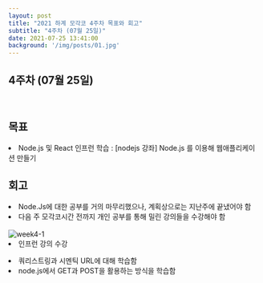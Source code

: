 ```yaml
---
layout: post
title: "2021 하계 모각코 4주차 목표와 회고"
subtitle: "4주차 (07월 25일)"
date: 2021-07-25 13:41:00
background: '/img/posts/01.jpg'
---
```

<h2>4주차 (07월 25일)</h2><br>
<h2 class="section-heading">목표</h2>

<p><li>Node.js 및 React 인프런 학습 : [nodejs 강좌] Node.js 를 이용해 웹애플리케이션 만들기</li></p>


<h2 class="section-heading">회고</h2>

<p>
<li>Node.Js에 대한 공부를 거의 마무리했으나, 계획상으로는 지난주에 끝냈어야 함</li>
<li>다음 주 모각코시간 전까지 개인 공부를 통해 밀린 강의들을 수강해야 함</li><br/>
<img alt="week4-1" src="https://user-images.githubusercontent.com/73513965/126891661-8b1cd065-2ed6-46d1-b148-783962444f70.png">
<li>인프런 강의 수강</li>
</p>
<li>쿼리스트링과 시멘틱 URL에 대해 학습함</li>
<li>node.js에서 GET과 POST을 활용하는 방식을 학습함</li>